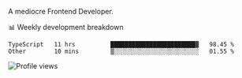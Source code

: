 A mediocre Frontend Developer.

📊 Weekly development breakdown
<!--START_SECTION:waka-->

```text
TypeScript   11 hrs          ████████████████████████▓   98.45 %
Other        10 mins         ▒░░░░░░░░░░░░░░░░░░░░░░░░   01.55 %
```

<!--END_SECTION:waka-->

<img src="https://gpvc.arturio.dev/iqbalfasri" alt="Profile views"/>
